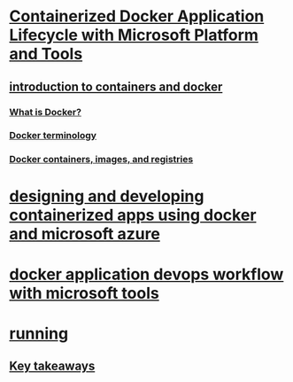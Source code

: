 # [Containerized Docker Application Lifecycle with Microsoft Platform and Tools](index.md)
## [introduction to containers and docker](introduction-to-containers-and-docker/index.md)
### [What is Docker?](introduction-to-containers-and-docker/what-is-docker.md)
### [Docker terminology](introduction-to-containers-and-docker/docker-terminology.md)
### [Docker containers, images, and registries](introduction-to-containers-and-docker/docker-containers-images,-and-registries.md)


# [designing and developing containerized apps using docker and microsoft azure](designing-and-developing-containerized-apps-using-docker-and-microsoft-azure/)
# [docker application devops workflow with microsoft tools](docker-application-devops-workflow-with-microsoft-tools/)
# [running](running/)

## [Key takeaways](key-takeaways/index.md)
